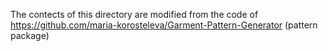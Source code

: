 The contects of this directory are modified from the code of https://github.com/maria-korosteleva/Garment-Pattern-Generator (pattern package)